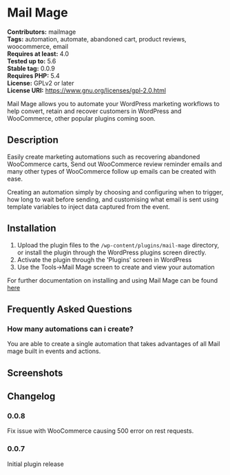 # Mail Mage

**Contributors:** mailmage \
**Tags:** automation, automate, abandoned cart, product reviews, woocommerce, email \
**Requires at least:** 4.0 \
**Tested up to:** 5.6 \
**Stable tag:** 0.0.9 \
**Requires PHP:** 5.4 \
**License:** GPLv2 or later \
**License URI:** https://www.gnu.org/licenses/gpl-2.0.html

Mail Mage allows you to automate your WordPress marketing workflows to help convert, retain and recover customers in WordPress and WooCommerce, other popular plugins coming soon.

## Description

Easily create marketing automations such as recovering abandoned WooCommerce carts, Send out WooCommerce review reminder emails and many other types of WooCommerce follow up emails can be created with ease. 

Creating an automation simply by choosing and configuring when to trigger, how long to wait before sending, and customising what email is sent using template variables to inject data captured from the event. 

## Installation

1. Upload the plugin files to the `/wp-content/plugins/mail-mage` directory, or install the plugin through the WordPress plugins screen directly.
1. Activate the plugin through the 'Plugins' screen in WordPress
1. Use the Tools->Mail Mage screen to create and view your automation

For further documentation on installing and using Mail Mage can be found [here](https://www.wpmailmage.com/docs/)

## Frequently Asked Questions

### How many automations can i create?

You are able to create a single automation that takes advantages of all Mail mage built in events and actions. 

## Screenshots



## Changelog

### 0.0.8

Fix issue with WooCommerce causing 500 error on rest requests.

### 0.0.7

Initial plugin release
